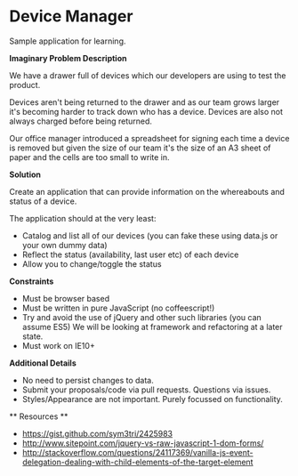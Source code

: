 Device Manager
==============

Sample application for learning.

**Imaginary Problem Description**

We have a drawer full of devices which our developers are using to test the product.

Devices aren't being returned to the drawer and as our team grows larger it's becoming
harder to track down who has a device. Devices are also not always charged before
being returned.

Our office manager introduced a spreadsheet for signing each time a device is removed but 
given the size of our team it's the size of an A3 sheet of paper and the cells are too small
to write in.

**Solution**

Create an application that can provide information on the whereabouts and status of a device.

The application should at the very least:

  * Catalog and list all of our devices (you can fake these using data.js or your own dummy data)
  * Reflect the status (availability, last user etc) of each device
  * Allow you to change/toggle the status

**Constraints**

  * Must be browser based
  * Must be written in pure JavaScript (no coffeescript!)
  * Try and avoid the use of jQuery and other such libraries (you can assume ES5) We will be looking at framework and refactoring at a later state.
  * Must work on IE10+

**Additional Details**
  * No need to persist changes to data.
  * Submit your proposals/code via pull requests. Questions via issues.
  * Styles/Appearance are not important. Purely focussed on functionality.

** Resources **
  * https://gist.github.com/sym3tri/2425983 
  * http://www.sitepoint.com/jquery-vs-raw-javascript-1-dom-forms/
  * http://stackoverflow.com/questions/24117369/vanilla-js-event-delegation-dealing-with-child-elements-of-the-target-element
